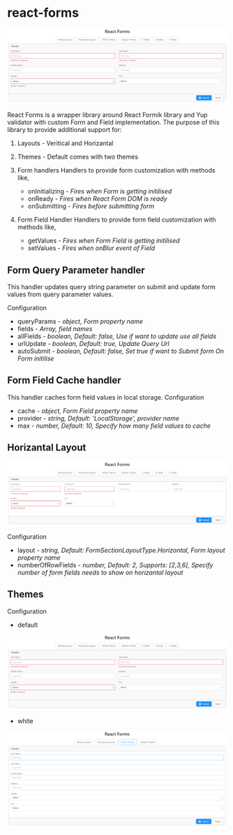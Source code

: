 # react-forms

![Image of Horizantal Layout](./images/default-theme-validation.png)

React Forms is a wrapper library around React Formik library and Yup validator with custom Form and Field implementation.
The purpose of this library to provide additional support for:

1. Layouts - Veritical and Horizantal
2. Themes - Default comes with two themes
3. Form handlers
   Handlers to provide form customization with methods like,

    - onInitializing - <em>Fires when Form is getting initilised</em>
    - onReady - <em>Fires when React Form DOM is ready</em>
    - onSubmitting - <em>Fires before submitting form</em>

4. Form Field Handler
    Handlers to provide form field customization with methods like,
    - getValues - <em>Fires when Form Field is getting initilised</em>
    - setValues - <em>Fires when onBlur event of Field</em>

## Form Query Parameter handler

This handler updates query string parameter on submit and update form values from query parameter values.

Configuration

- queryParams - <em>object, Form property name</em>
- fields - <em>Array, field names</em>
- allFields - <em>boolean, Default: false, Use if want to update use all fields</em>
- urlUpdate - <em>boolean, Default: true, Update Query Url</em>
- autoSubmit - <em>boolean, Default: false, Set true if want to Submit form On Form initilise</em>

## Form Field Cache handler

This handler caches form field values in local storage.
Configuration
    
- cache - <em>object, Form Field property name</em>
- provider - <em>string, Default: 'LocalStorage', provider name</em>
- max - <em>number, Default: 10, Specify how many field values to cache</em>

## Horizantal Layout

![Image of Horizantal Layout](./images/white-theme-4fields.png)

Configuration

- layout - <em>string, Default: FormSectionLayoutType.Horizontal, Form layout property name</em>
- numberOfRowFields - <em>number, Default: 2, Supports: [2,3,6], Specify number of form fields needs to show on horizantal layout</em>

## Themes

Configuration

- default

![Image of Horizantal Layout](./images/default-theme-validation.png)

- white

![Image of Horizantal Layout](./images/white-theme.png)